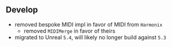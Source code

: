 ## Develop

* removed bespoke MIDI impl in favor of MIDI from `Harmonix`
  * removed `MIDIMerge` in favor of theirs
* migrated to Unreal `5.4`, will likely no longer build against `5.3`

